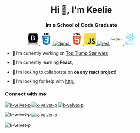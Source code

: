 
<h1 align="center">Hi 👋, I'm Keelie</h1>
<h3 align="center">Im a School of Code Graduate</h3>

<p align="center"> <a href="https://getbootstrap.com" target="_blank" rel="noreferrer"> <img src="https://raw.githubusercontent.com/devicons/devicon/master/icons/bootstrap/bootstrap-plain-wordmark.svg" alt="bootstrap" width="40" height="40"/> </a> <a href="https://www.w3schools.com/css/" target="_blank" rel="noreferrer"> <img src="https://raw.githubusercontent.com/devicons/devicon/master/icons/css3/css3-original-wordmark.svg" alt="css3" width="40" height="40"/> </a> <a href="https://www.figma.com/" target="_blank" rel="noreferrer"> <img src="https://www.vectorlogo.zone/logos/figma/figma-icon.svg" alt="figma" width="40" height="40"/> </a> <a href="https://www.w3.org/html/" target="_blank" rel="noreferrer"> <img src="https://raw.githubusercontent.com/devicons/devicon/master/icons/html5/html5-original-wordmark.svg" alt="html5" width="40" height="40"/> </a> <a href="https://developer.mozilla.org/en-US/docs/Web/JavaScript" target="_blank" rel="noreferrer"> <img src="https://raw.githubusercontent.com/devicons/devicon/master/icons/javascript/javascript-original.svg" alt="javascript" width="40" height="40"/> </a> <a href="https://jestjs.io" target="_blank" rel="noreferrer"> <img src="https://www.vectorlogo.zone/logos/jestjsio/jestjsio-icon.svg" alt="jest" width="40" height="40"/> </a> <a href="https://nodejs.org" target="_blank" rel="noreferrer"> <img src="https://raw.githubusercontent.com/devicons/devicon/master/icons/nodejs/nodejs-original-wordmark.svg" alt="nodejs" width="40" height="40"/> </a> <a href="https://reactjs.org/" target="_blank" rel="noreferrer"> <img src="https://raw.githubusercontent.com/devicons/devicon/master/icons/react/react-original-wordmark.svg" alt="react" width="40" height="40"/> </a> </p>


- 🔭 I’m currently working on [Top Trump Star wars](http.)

- 🌱 I’m currently learning **React,**

- 👯 I’m looking to collaborate on **on any react project!**

- 🤝 I’m looking for help with [http.](http.)

<h3 align="left">Connect with me:</h3>
<p align="left">
<a href="https://codepen.io/K-Velvet-P" target="blank"><img align="center" src="[https://raw.githubusercontent.com/rahuldkjain/github-profile-readme-generator/master/src/images/icons/Social/codepen.svg](https://codepen.io/kepea)" alt="k-velvet-p" height="30" width="40" /></a>
<a href="https://linkedin.com/in/k-velvet-p" target="blank"><img align="center" src="https://raw.githubusercontent.com/rahuldkjain/github-profile-readme-generator/master/src/images/icons/Social/linked-in-alt.svg" alt="k-velvet-p" height="30" width="40" /></a>
<a href="https://codesandbox.com/k-velvet-p" target="blank"><img align="center" src="https://raw.githubusercontent.com/rahuldkjain/github-profile-readme-generator/master/src/images/icons/Social/codesandbox.svg" alt="k-velvet-p" height="30" width="40" /></a>
</p>

<p><img align="left" src="https://github-readme-stats.vercel.app/api/top-langs?username=k-velvet-p&show_icons=true&locale=en&layout=compact" alt="k-velvet-p" /></p>

<p>&nbsp;<img align="center" src="https://github-readme-stats.vercel.app/api?username=k-velvet-p&show_icons=true&theme=synthwave&locale=en" alt="k-velvet-p" /></p>

<p><img align="center" src="https://github-readme-streak-stats.herokuapp.com/?user=k-velvet-p&" alt="k-velvet-p" /></p>


